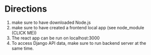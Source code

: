 # Directions

1. make sure to have downloaded Node.js
2. make sure to have created a frontend local app (see node_module (CLICK ME))
3. The react app can be run on localhost:3000
4. To access Django API data, make sure to run backend server at the same time.
